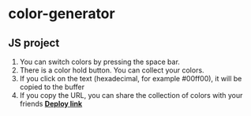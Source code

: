 # color-generator
## JS project
1) You can switch colors by pressing the space bar.
2) There is a color hold button. You can collect your colors.
3) If you click on the text (hexadecimal, for example #00ff00), it will be copied to the buffer
4) If you copy the URL, you can share the collection of colors with your friends
**<a href="https://nikolaybalabanov.github.io/color-generator/" target="_blank">Deploy link</a>**
